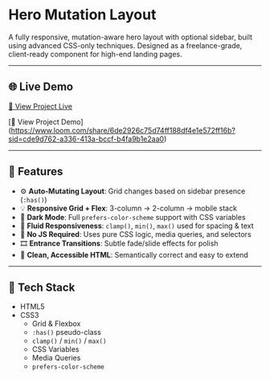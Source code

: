 # Hero Mutation Layout 

A fully responsive, mutation-aware hero layout with optional sidebar, built using advanced CSS-only techniques. Designed as a freelance-grade, client-ready component for high-end landing pages.

---

## 🌐 Live Demo 
[🔗 View Project Live](https://dynamic-three-state-hero-layout-wit.vercel.app)


[🔗 View Project Demo] (https://www.loom.com/share/6de2926c75d74ff188df4e1e572ff16b?sid=cde9d762-a336-413a-bccf-b4fa9b1e2aa0)


---

## 🎯 Features

- ⚙️ **Auto-Mutating Layout**: Grid changes based on sidebar presence (`:has()`)
- 💡 **Responsive Grid + Flex**: 3-column → 2-column → mobile stack
- 🎨 **Dark Mode**: Full `prefers-color-scheme` support with CSS variables
- 📱 **Fluid Responsiveness**: `clamp()`, `min()`, `max()` used for spacing & text
- 🧠 **No JS Required**: Uses pure CSS logic, media queries, and selectors
- 🎞️ **Entrance Transitions**: Subtle fade/slide effects for polish
- 🧼 **Clean, Accessible HTML**: Semantically correct and easy to extend

---

## 🧱 Tech Stack

- HTML5
- CSS3  
  - Grid & Flexbox  
  - `:has()` pseudo-class  
  - `clamp()` / `min()` / `max()`  
  - CSS Variables  
  - Media Queries  
  - `prefers-color-scheme`


